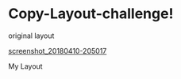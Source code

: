# Copy-Layout-challenge!


original layout

[screenshot_20180410-205017](https://user-images.githubusercontent.com/34596187/38567875-dba829ea-3d04-11e8-8d99-3eac6d3c3482.png)

My Layout

